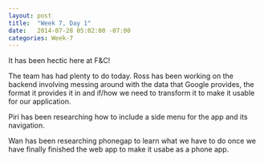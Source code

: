 ```yaml
---
layout: post
title:  "Week 7, Day 1"
date:   2014-07-28 05:02:00 -07:00
categories: Week-7
---
```


It has been hectic here at F&C!

The team has had plenty to do today. Ross has been working on the backend involving messing around with the data that Google provides, the format it provides it in and if/how we need to transform it to make it usable for our application.

Piri has been researching how to include a side menu for the app and its navigation.

Wan has been researching phonegap to learn what we have to do once we have finally finished the web app to make it usabe as a phone app.
